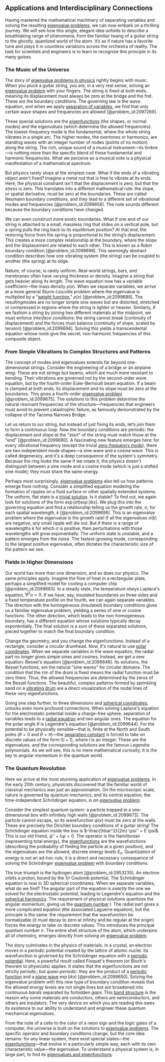 ## Applications and Interdisciplinary Connections

Having mastered the mathematical machinery of separating variables and solving the resulting [eigenvalue problems](@article_id:141659), we can now embark on a thrilling journey. We will see how this single, elegant idea unfolds to describe a breathtaking range of phenomena, from the familiar twang of a guitar string to the ghostly, quantized world of the atom. It’s as if nature has a favorite tune and plays it in countless variations across the orchestra of reality. The task for scientists and engineers is to learn to recognize this principle in its many guises.

### The Music of the Universe

The story of [eigenvalue problems in physics](@article_id:145552) rightly begins with music. When you pluck a guitar string, you are, in a very real sense, solving an [eigenvalue problem](@article_id:143404) with your fingers. The string is fixed at both ends, meaning its displacement must always be zero at the bridge and the fret. These are the boundary conditions. The governing law is the wave equation, and when we apply [separation of variables](@article_id:148222), we find that only certain wave shapes and frequencies are allowed [@problem_id:2097269].

These special solutions are the *[eigenfunctions](@article_id:154211)* (the shapes, or normal modes) and the *eigenvalues* (which determine the allowed frequencies). The lowest-frequency mode is the fundamental, where the whole string vibrates in a single arc. The higher modes, the overtones or harmonics, are standing waves with an integer number of nodes (points of no motion) along the string. The rich, unique sound of a musical instrument—its timbre—is nothing more than the specific blend of these fundamental and harmonic frequencies. What we perceive as a musical note is a physical manifestation of a mathematical spectrum.

But physics rarely stops at the simplest case. What if the ends of a vibrating object aren't fixed? Imagine a metal rod that is free to vibrate at its ends. Here, the physical constraint isn't that the displacement is zero, but that the *stress* is zero. This translates into a different mathematical rule: the slope, or spatial derivative, must be zero at the boundaries. These are called Neumann boundary conditions, and they lead to a different set of vibrational modes and frequencies [@problem_id:2099658]. The note sounds different because the boundary conditions have changed.

We can even construct more exotic boundaries. What if one end of our string is attached to a small, massless ring that slides on a vertical pole, but a spring pulls the ring back to its equilibrium position? At that end, the restoring force from the spring is proportional to the string’s displacement. This creates a more complex relationship at the boundary, where the slope and the displacement are related to each other. This is known as a Robin boundary condition [@problem_id:2099698]. This seemingly abstract condition describes how one vibrating system (the string) can be coupled to another (the spring) at its edge.

Nature, of course, is rarely uniform. Real-world strings, bars, and membranes often have varying thickness or density. Imagine a string that gets heavier along its length. The wave equation now has a variable coefficient—the mass density $\rho(x)$. When we separate variables, we arrive at a more general Sturm-Liouville problem where the eigenvalue is multiplied by a "[weight function](@article_id:175542)," $\rho(x)$ [@problem_id:2099689]. The resultingmodes are no longer simple sine waves but are distorted, stretched or compressed in regions where the string is lighter or heavier. Similarly, if we fashion a string by joining two different materials at the midpoint, we must enforce *interface conditions*: the string cannot break (continuity of displacement) and the forces must balance (continuity of slope, scaled by tension) [@problem_id:2099694]. Solving this yields a transcendental equation whose roots give the secret, non-harmonic frequencies of this composite object.

### From Simple Vibrations to Complex Structures and Patterns

The concept of modes and eigenvalues extends far beyond one-dimensional strings. Consider the engineering of a bridge or an airplane wing. These are not strings but beams, which are much more resistant to bending. Their vibrations are governed not by the second-order wave equation, but by the fourth-order Euler-Bernoulli beam equation. If a beam is clamped at both ends, its displacement *and* its slope must be zero at the boundaries. This gives a fourth-order [eigenvalue problem](@article_id:143404) [@problem_id:2099675]. The solutions to this problem determine the natural resonant frequencies of the structure—frequencies that engineers must avoid to prevent catastrophic failure, as famously demonstrated by the collapse of the Tacoma Narrows Bridge.

Let us return to our string, but instead of just fixing its ends, let’s join them to form a continuous loop. Now the boundary conditions are periodic: the displacement and slope at the "start" of the string must match those at the "end" [@problem_id:2099690]. A fascinating new feature emerges here: for every vibrational frequency (except the trivial [zero-frequency mode](@article_id:166203)), there are *two* independent mode shapes—a sine wave and a cosine wave. This is called degeneracy, and it's a deep consequence of the system's symmetry. Because the ring looks the same if we rotate it, the physics doesn't distinguish between a sine mode and a cosine mode (which is just a shifted sine mode); they must share the same energy.

Perhaps most surprisingly, [eigenvalue problems](@article_id:141659) also tell us how patterns emerge from nothing. Consider a simplified equation modeling the formation of ripples on a fluid surface or other spatially extended systems. The uniform, flat state is a [trivial solution](@article_id:154668). Is it stable? To find out, we again look for solutions of the form $\exp(\sigma t)\exp(ikx)$. We plug this into the governing equation and find a relationship telling us the growth rate, $\sigma$, for each spatial wavelength, $k$ [@problem_id:2099699]. This is an eigenvalue problem where the eigenvalue is the growth rate! If all the eigenvalues $\sigma(k)$ are negative, any small ripple will die out. But if there is a range of wavelengths $k$ for which $\sigma$ is positive, then perturbations with those wavelengths will grow exponentially. The uniform state is unstable, and a pattern emerges from the noise. The fastest-growing mode, corresponding to the largest positive eigenvalue, often dictates the characteristic size of the pattern we see.

### Fields in Higher Dimensions

Our world has more than one dimension, and so does our physics. The same principles apply. Imagine the flow of heat in a rectangular plate, perhaps a simplified model for cooling a computer chip [@problem_id:2099683]. In a steady state, the temperature obeys Laplace's equation, $\nabla^2 u = 0$. If we have, say, insulated boundaries on three sides and a fixed temperature profile on the fourth, we can again separate variables. The direction with the homogeneous (insulated) boundary conditions gives us a familiar eigenvalue problem, yielding a series of sine or cosine functions. The other direction, which leads to the non-homogeneous boundary, has a different equation whose solutions typically decay exponentially. The final solution is a sum of these separated solutions, pieced together to match the final boundary condition.

Change the geometry, and you change the eigenfunctions. Instead of a rectangle, consider a circular drumhead. Now, it's natural to use [polar coordinates](@article_id:158931). When we separate variables in the wave equation, the radial part no longer gives simple sines and cosines. Instead, we get a new equation: Bessel's equation [@problem_id:2099646]. Its solutions, the Bessel functions, are the natural "sine waves" for circular domains. The condition that the rim of the drum is fixed means the radial function must be zero there. Thus, the allowed frequencies are determined by the zeros of the Bessel functions. The beautiful, complex patterns formed by sprinkling sand on a [vibrating drum](@article_id:176713) are a direct visualization of the nodal lines of these very eigenfunctions.

Going one step further, to three dimensions and [spherical coordinates](@article_id:145560), unlocks even more profound connections. When solving Laplace's equation for the electrostatic potential inside a charge-free sphere, separation of variables leads to a [radial equation](@article_id:137717) and two angular ones. The equation for the polar angle $\theta$ is Legendre's equation [@problem_id:2099644]. For the potential to be physically sensible—that is, finite at the North and South poles ($\theta=0$ and $\theta=\pi$)—the [separation constant](@article_id:174776) is forced to take on discrete values of the form $l(l+1)$, where $l$ is an integer. These are the eigenvalues, and the corresponding solutions are the famous Legendre polynomials. As we will see, this is no mere mathematical curiosity; it is the key to angular momentum in the quantum world.

### The Quantum Revolution

Here we arrive at the most stunning application of [eigenvalue problems](@article_id:141659). In the early 20th century, physicists discovered that the familiar world of classical mechanics was just an approximation. On the microscopic scale, nature is governed by quantum mechanics, and its central equation, the time-independent Schrödinger equation, *is an [eigenvalue problem](@article_id:143404)*.

Consider the simplest quantum system: a particle trapped in a one-dimensional box with infinitely high walls [@problem_id:2099673]. The particle cannot escape, so its wavefunction $\psi(x)$ must be zero at the walls. These are precisely the Dirichlet boundary conditions of a guitar string! The Schrödinger equation inside the box is $-\frac{\hbar^2}{2m} \psi'' = E \psi$. This is our old friend, $\psi'' + \lambda \psi = 0$. The operator is the Hamiltonian (representing total energy), the [eigenfunctions](@article_id:154211) are the wavefunctions (describing the probability of finding the particle at a given position), and the eigenvalues are the allowed, discrete energy levels $E_n$. Quantization of energy is not an ad-hoc rule; it is a direct and necessary consequence of solving the Schrödinger [eigenvalue problem](@article_id:143404) with boundary conditions.

The true triumph is the hydrogen atom [@problem_id:2953235]. An electron orbits a proton, bound by the $1/r$ Coulomb potential. The Schrödinger equation is now in 3D spherical coordinates. When we separate variables, what do we find? The angular part of the equation is *exactly* the one we solved for the electrostatic potential, leading to Legendre's equation and the [spherical harmonics](@article_id:155930). The requirement of physical solutions quantizes the angular momentum, giving us the [quantum number](@article_id:148035) $l$. The radial part gives a more complicated equation (the associated Laguerre equation), but the principle is the same: the requirement that the wavefunction be normalizable (it must decay to zero at infinity and be regular at the origin) forces the energy to take on discrete values. This introduces the principal quantum number $n$. The entire shell structure of the atom, which underpins all of chemistry, emerges directly from solving an [eigenvalue problem](@article_id:143404).

The story culminates in the physics of materials. In a crystal, an electron moves in a periodic potential created by the lattice of atomic nuclei. Its wavefunction is governed by the Schrödinger equation with a [periodic potential](@article_id:140158). Here, a powerful result called Floquet's theorem (or Bloch's theorem to physicists) applies. It states that the eigenfunctions are not strictly periodic, but *quasi-periodic*: they are the product of a [periodic function](@article_id:197455) and a [plane wave](@article_id:263258) $\exp(ikx)$ [@problem_id:2099650]. Solving the eigenvalue problem with this new type of boundary condition reveals that the allowed energy levels are not single lines but are broadened into continuous *bands* separated by forbidden *gaps*. This [band structure](@article_id:138885) is the reason why some materials are conductors, others are semiconductors, and others are insulators. The very device on which you are reading this owes its existence to our ability to understand and engineer these quantum mechanical eigenvalues.

From the note of a cello to the color of a neon sign and the logic gates of a computer, the universe is built on the solutions to [eigenvalue problems](@article_id:141659). The specific operator and boundary conditions change, but the core idea remains: for any linear system, there exist special states—the [eigenfunctions](@article_id:154211)—that evolve in a particularly simple way, each with its own characteristic value—the eigenvalue. To understand a physical system is, in large part, to find its [eigenvalues and eigenfunctions](@article_id:167203).